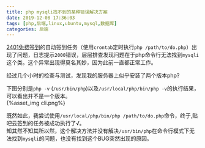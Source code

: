 ```yaml
---
title: php mysqli找不到的某种错误解决方案
date: 2019-12-08 17:36:03
tags: [php,后端,linux,ubuntu,mysql,数据库]
categories: 后端
---
```

[2401免费签到](http://dream.zsh2401.top:2402)的自动签到任务（使用`crontab`定时执行`php /path/to/do.php`）出现了问题，日志提示`2000`错误，层层排查发现问题在于php命令行无法找到`mysqli`这个类。这个异常出现得莫名其妙，因为此前一直都正常工作。
<!-- more -->
经过几个小时的检查与测试，发现我的服务器上似乎安装了两个版本php?   

下图分别是`php -v` (`/usr/bin/php`)以及`/usr/local/php/bin/php -v`的执行结果，可以看出并不是一个版本。   
{%asset_img cli.png%}   

既然如此，我尝试使用`/usr/local/php/bin/php /path/to/do.php`命令，终于,贴吧云签到的任务被成功执行了√。   
知其然不知其所以然，这个解决方法并没有解决`/usr/bin/php`在命令行模式下无法找到`mysqli`的问题，也没有找到这个BUG突然出现的原因。
